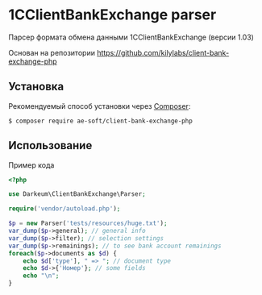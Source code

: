 # 1CClientBankExchange parser
Парсер формата обмена данными 1CClientBankExchange (версии 1.03)

Основан на репозитории https://github.com/kilylabs/client-bank-exchange-php

Установка
------------

Рекомендуемый способ установки через
[Composer](http://getcomposer.org):

```
$ composer require ae-soft/client-bank-exchange-php
```

Использование
-----

Пример кода

```php
<?php

use Darkeum\ClientBankExchange\Parser;

require('vendor/autoload.php');

$p = new Parser('tests/resources/huge.txt');
var_dump($p->general); // general info
var_dump($p->filter); // selection settings
var_dump($p->remainings); // to see bank account remainings
foreach($p->documents as $d) {
    echo $d['type'], " => "; // document type
    echo $d->{'Номер'}; // some fields
    echo "\n";
}
```

